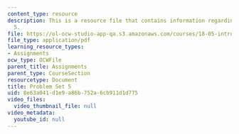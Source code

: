 ```yaml
---
content_type: resource
description: This is a resource file that contains information regarding problem set
  5.
file: https://ol-ocw-studio-app-qa.s3.amazonaws.com/courses/18-05-introduction-to-probability-and-statistics-spring-2014/8e63a041d1e9a86b752a6cb911d1d775_MIT18_05S14_ps5.pdf
file_type: application/pdf
learning_resource_types:
- Assignments
ocw_type: OCWFile
parent_title: Assignments
parent_type: CourseSection
resourcetype: Document
title: Problem Set 5
uid: 8e63a041-d1e9-a86b-752a-6cb911d1d775
video_files:
  video_thumbnail_file: null
video_metadata:
  youtube_id: null
---
```

